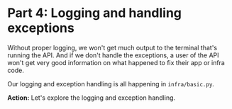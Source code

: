 # Part 4: Logging and handling exceptions

Without proper logging, we won't get much output to the terminal that's running the API. And if we don't handle the exceptions, a user of the API won't get very good information on what happened to fix their app or infra code.

Our logging and exception handling is all happening in `infra/basic.py`.

**Action:** Let's explore the logging and exception handling.